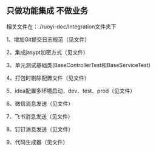## 只做功能集成 不做业务 
相关文件在：./ruoyi-doc/Integration文件夹下

1、增加Git提交日志规范（见文件）

2、集成jasypt加密方式（见文件）

3、单元测试基础类(BaseControllerTest和BaseServiceTest)

4、打包时剔除配置文件（见文件）
    
5、idea配置多环境启动，dev、test、prod（见文件）

6、微信消息发送（见文件）

7、飞书消息发送（见文件）

8、钉钉消息发送（见文件）

9、代码生成器（见文件）

